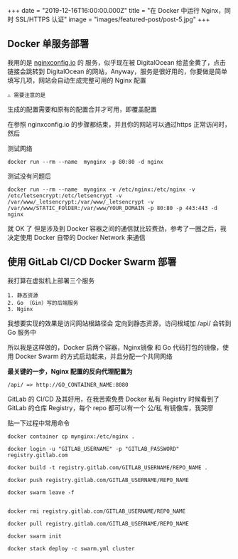 +++
date = "2019-12-16T16:00:00.000Z"
title = "在 Docker 中运行 Nginx，同时 SSL/HTTPS 认证"
image =  "images/featured-post/post-5.jpg"
+++
## Docker 单服务部署
我用的是 [nginxconfig.io](nginxconfig.io) 的 服务，似乎现在被 DigitalOcean 给蓝金黄了，点击链接会跳转到 DigitalOcean 的网站，Anyway，服务是很好用的，你要做是简单填写几项，网站会自动生成完整可用的 Nginx 配置

	⚠️ 需要注意的是

生成的配置需要和原有的配置合并才可用，即覆盖配置

在参照 nginxconfig.io 的步骤都结束，并且你的网站可以通过https 正常访问时，然后

测试网络

`docker run --rm --name  mynginx -p 80:80 -d nginx`

测试没有问题后

`docker run --rm --name  mynginx -v /etc/nginx:/etc/nginx -v /etc/letsencrypt:/etc/letsencrypt -v /var/www/_letsencrypt:/var/www/_letsencrypt -v /var/www/STATIC_FOlDER:/var/www/YOUR_DOMAIN -p 80:80 -p 443:443 -d nginx`

就 OK 了 
但是涉及到 Docker 容器之间的通信就比较费劲，参考了一圈之后，我决定使用 Docker 自带的 Docker Network 来通信

## 使用 GitLab CI/CD Docker Swarm 部署

我打算在虚拟机上部署三个服务
	
	1. 静态资源
	2. Go （Gin）写的后端服务
	3. Nginx

我想要实现的效果是访问网站根路径会 定向到静态资源，访问根域加 /api/ 会转到 Go 服务中

所以我是这样做的，Docker 启两个容器，Nginx镜像 和 Go 代码打包的镜像，使用 Docker Swarm 的方式启动起来，并且分配一个共同网络

**最关键的一步，Nginx 配置的反向代理配置为**

```
/api/ => http://GO_CONTAINER_NAME:8080
```

GitLab 的 CI/CD 及其好用，在我苦索免费 Docker 私有 Registry 时候看到了 GitLab 的仓库 Registry，每个 repo 都可以有一个 公/私 有镜像库，我哭廖

贴一下过程中常用命令

```
docker container cp mynginx:/etc/nginx .

docker login -u "GITLAB_USERNAME" -p "GITLAB_PASSWORD" registry.gitlab.com

docker build -t registry.gitlab.com/GITLAB_USERNAME/REPO_NAME .

docker push registry.gitlab.com/GITLAB_USERNAME/REPO_NAME

docker swarm leave -f


docker rmi registry.gitlab.com/GITLAB_USERNAME/REPO_NAME

docker pull registry.gitlab.com/GITLAB_USERNAME/REPO_NAME

docker swarm init

docker stack deploy -c swarm.yml cluster

```


